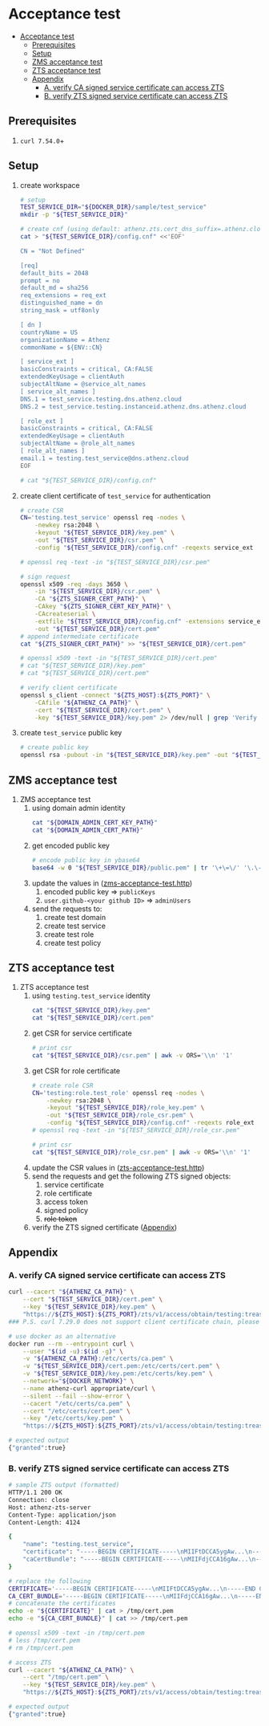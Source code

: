 <a id="markdown-acceptance-test" name="acceptance-test"></a>
# Acceptance test

<!-- TOC -->

- [Acceptance test](#acceptance-test)
    - [Prerequisites](#prerequisites)
    - [Setup](#setup)
    - [ZMS acceptance test](#zms-acceptance-test)
    - [ZTS acceptance test](#zts-acceptance-test)
    - [Appendix](#appendix)
        - [A. verify CA signed service certificate can access ZTS](#a-verify-ca-signed-service-certificate-can-access-zts)
        - [B. verify ZTS signed service certificate can access ZTS](#b-verify-zts-signed-service-certificate-can-access-zts)

<!-- /TOC -->

<a id="markdown-prerequisites" name="prerequisites"></a>
## Prerequisites

1. `curl 7.54.0`+

<a id="markdown-setup" name="setup"></a>
## Setup

1. create workspace
    ```bash
    # setup
    TEST_SERVICE_DIR="${DOCKER_DIR}/sample/test_service"
    mkdir -p "${TEST_SERVICE_DIR}"
    ```
    ```bash
    # create cnf (using default: athenz.zts.cert_dns_suffix=.athenz.cloud)
    cat > "${TEST_SERVICE_DIR}/config.cnf" <<'EOF'

    CN = "Not Defined"

    [req]
    default_bits = 2048
    prompt = no
    default_md = sha256
    req_extensions = req_ext
    distinguished_name = dn
    string_mask = utf8only

    [ dn ]
    countryName = US
    organizationName = Athenz
    commonName = ${ENV::CN}

    [ service_ext ]
    basicConstraints = critical, CA:FALSE
    extendedKeyUsage = clientAuth
    subjectAltName = @service_alt_names
    [ service_alt_names ]
    DNS.1 = test_service.testing.dns.athenz.cloud
    DNS.2 = test_service.testing.instanceid.athenz.dns.athenz.cloud

    [ role_ext ]
    basicConstraints = critical, CA:FALSE
    extendedKeyUsage = clientAuth
    subjectAltName = @role_alt_names
    [ role_alt_names ]
    email.1 = testing.test_service@dns.athenz.cloud
    EOF

    # cat "${TEST_SERVICE_DIR}/config.cnf"
    ```

1. create client certificate of `test_service` for authentication
    ```bash
    # create CSR
    CN='testing.test_service' openssl req -nodes \
        -newkey rsa:2048 \
        -keyout "${TEST_SERVICE_DIR}/key.pem" \
        -out "${TEST_SERVICE_DIR}/csr.pem" \
        -config "${TEST_SERVICE_DIR}/config.cnf" -reqexts service_ext

    # openssl req -text -in "${TEST_SERVICE_DIR}/csr.pem"
    ```
    ```bash
    # sign request
    openssl x509 -req -days 3650 \
        -in "${TEST_SERVICE_DIR}/csr.pem" \
        -CA "${ZTS_SIGNER_CERT_PATH}" \
        -CAkey "${ZTS_SIGNER_CERT_KEY_PATH}" \
        -CAcreateserial \
        -extfile "${TEST_SERVICE_DIR}/config.cnf" -extensions service_ext \
        -out "${TEST_SERVICE_DIR}/cert.pem"
    # append intermediate certificate
    cat "${ZTS_SIGNER_CERT_PATH}" >> "${TEST_SERVICE_DIR}/cert.pem"

    # openssl x509 -text -in "${TEST_SERVICE_DIR}/cert.pem"
    # cat "${TEST_SERVICE_DIR}/key.pem"
    # cat "${TEST_SERVICE_DIR}/cert.pem"
    ```
    ```bash
    # verify client certificate
    openssl s_client -connect "${ZTS_HOST}:${ZTS_PORT}" \
        -CAfile "${ATHENZ_CA_PATH}" \
        -cert "${TEST_SERVICE_DIR}/cert.pem" \
        -key "${TEST_SERVICE_DIR}/key.pem" 2> /dev/null | grep 'Verify return code'
    ```

1. create `test_service` public key
    ```bash
    # create public key
    openssl rsa -pubout -in "${TEST_SERVICE_DIR}/key.pem" -out "${TEST_SERVICE_DIR}/public.pem"
    ```

<a id="markdown-zms-acceptance-test" name="zms-acceptance-test"></a>
## ZMS acceptance test

1. ZMS acceptance test
    1. using domain admin identity
        ```bash
        cat "${DOMAIN_ADMIN_CERT_KEY_PATH}"
        cat "${DOMAIN_ADMIN_CERT_PATH}"
        ```
    1. get encoded public key
        ```bash
        # encode public key in ybase64
        base64 -w 0 "${TEST_SERVICE_DIR}/public.pem" | tr '\+\=\/' '\.\-\_'; echo '';
        ```
    1. update the values in ([zms-acceptance-test.http](../sample/http/zms-acceptance-test.http))
        1. encoded public key => `publicKeys`
        1. `user.github-<your github ID>` => `adminUsers`
    1. send the requests to:
        1. create test domain
        1. create test service
        1. create test role
        1. create test policy

<a id="markdown-zts-acceptance-test" name="zts-acceptance-test"></a>
## ZTS acceptance test

1. ZTS acceptance test
    1. using `testing.test_service` identity
        ```bash
        cat "${TEST_SERVICE_DIR}/key.pem"
        cat "${TEST_SERVICE_DIR}/cert.pem"
        ```
    1. get CSR for service certificate
        ```bash
        # print csr
        cat "${TEST_SERVICE_DIR}/csr.pem" | awk -v ORS='\\n' '1'
        ```
    1. get CSR for role certificate
        ```bash
        # create role CSR
        CN='testing:role.test_role' openssl req -nodes \
            -newkey rsa:2048 \
            -keyout "${TEST_SERVICE_DIR}/role_key.pem" \
            -out "${TEST_SERVICE_DIR}/role_csr.pem" \
            -config "${TEST_SERVICE_DIR}/config.cnf" -reqexts role_ext
        # openssl req -text -in "${TEST_SERVICE_DIR}/role_csr.pem"

        # print csr
        cat "${TEST_SERVICE_DIR}/role_csr.pem" | awk -v ORS='\\n' '1'
        ```
    1. update the CSR values in ([zts-acceptance-test.http](../sample/http/zts-acceptance-test.http))
    1. send the requests and get the following ZTS signed objects:
        1. service certificate
        1. role certificate
        1. access token
        1. signed policy
        1. ~~role token~~
    1. verify the ZTS signed certificate ([Appendix](./acceptance-test.md#b-verify-zts-signed-service-certificate-can-access-zts))

<a id="markdown-appendix" name="appendix"></a>
## Appendix

<a id="markdown-a-verify-ca-signed-service-certificate-can-access-zts" name="a-verify-ca-signed-service-certificate-can-access-zts"></a>
### A. verify CA signed service certificate can access ZTS

```bash
curl --cacert "${ATHENZ_CA_PATH}" \
    --cert "${TEST_SERVICE_DIR}/cert.pem" \
    --key "${TEST_SERVICE_DIR}/key.pem" \
    "https://${ZTS_HOST}:${ZTS_PORT}/zts/v1/access/obtain/testing:treasure"
### P.S. curl 7.29.0 does not support client certificate chain, please update to latest version

# use docker as an alternative
docker run --rm --entrypoint curl \
    --user "$(id -u):$(id -g)" \
    -v "${ATHENZ_CA_PATH}:/etc/certs/ca.pem" \
    -v "${TEST_SERVICE_DIR}/cert.pem:/etc/certs/cert.pem" \
    -v "${TEST_SERVICE_DIR}/key.pem:/etc/certs/key.pem" \
    --network="${DOCKER_NETWORK}" \
    --name athenz-curl appropriate/curl \
    --silent --fail --show-error \
    --cacert "/etc/certs/ca.pem" \
    --cert "/etc/certs/cert.pem" \
    --key "/etc/certs/key.pem" \
    "https://${ZTS_HOST}:${ZTS_PORT}/zts/v1/access/obtain/testing:treasure"
```
```bash
# expected output
{"granted":true}
```

<a id="markdown-b-verify-zts-signed-service-certificate-can-access-zts" name="b-verify-zts-signed-service-certificate-can-access-zts"></a>
### B. verify ZTS signed service certificate can access ZTS

```bash
# sample ZTS output (formatted)
HTTP/1.1 200 OK
Connection: close
Host: athenz-zts-server
Content-Type: application/json
Content-Length: 4124

{
    "name": "testing.test_service",
    "certificate": "-----BEGIN CERTIFICATE-----\nMIIFtDCCA5ygAw...\n-----END CERTIFICATE-----\n",
    "caCertBundle": "-----BEGIN CERTIFICATE-----\nMIIFdjCCA16gAw...\n-----END CERTIFICATE-----\n"
}
```
```bash
# replace the following
CERTIFICATE='-----BEGIN CERTIFICATE-----\nMIIFtDCCA5ygAw...\n-----END CERTIFICATE-----\n'
CA_CERT_BUNDLE='-----BEGIN CERTIFICATE-----\nMIIFdjCCA16gAw...\n-----END CERTIFICATE-----\n'
# concatenate the certificates
echo -e "${CERTIFICATE}" | cat > /tmp/cert.pem
echo -e "${CA_CERT_BUNDLE}" | cat >> /tmp/cert.pem

# openssl x509 -text -in /tmp/cert.pem
# less /tmp/cert.pem
# rm /tmp/cert.pem
```
```bash
# access ZTS
curl --cacert "${ATHENZ_CA_PATH}" \
    --cert "/tmp/cert.pem" \
    --key "${TEST_SERVICE_DIR}/key.pem" \
    "https://${ZTS_HOST}:${ZTS_PORT}/zts/v1/access/obtain/testing:treasure"
```
```bash
# expected output
{"granted":true}
```
